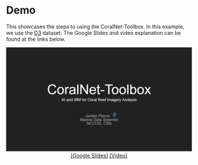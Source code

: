 # Demo

This showcases the steps to using the CoralNet-Toolbox. In this example, we use the 
[D3](https://csms.haifa.ac.il/profiles/tTreibitz/datasets/sea_thru/index.html) dataset. The Google Slides and
video explanation can be found at the links below.

<p align="center">
    <img src="../Figures/CoralNet-Toolbox_Slides.PNG" alt="Slides">
  <br><a href="https://docs.google.com/presentation/d/19uxGpdyaR__8rqKWrSKKGH7HspIMf-v9G75Sc5Ki_vU/edit?usp=sharing">[Google Slides]</a> 
      <a href="">[Video]</a>
</p>

